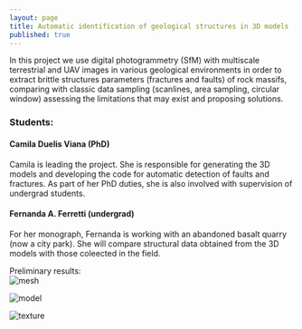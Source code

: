 ```yaml
---
layout: page
title: Automatic identification of geological structures in 3D models
published: true
---
```


In this project we use digital photogrammetry (SfM) with multiscale terrestrial and UAV images in various geological environments in order to extract brittle structures parameters (fractures and faults) of rock massifs, comparing with classic data sampling (scanlines, area sampling, circular window) assessing the limitations that may exist and proposing solutions. 

### Students:
#### Camila Duelis Viana (PhD)  
Camila is leading the project. She is responsible for generating the 3D models and developing the code for automatic detection of faults and fractures. As part of her PhD duties, she is also involved with supervision of undergrad students.

#### Fernanda A. Ferretti (undergrad)  
For her monograph, Fernanda is working with an abandoned basalt quarry (now a city park). She will compare structural data obtained from the 3D models with those coleected in the field.  


Preliminary results:  
![mesh]({{site.baseurl}}/img/mesh.jpg)  

![model]({{site.baseurl}}/img/model.jpg)  

![texture]({{site.baseurl}}/img/texture.jpg)  






